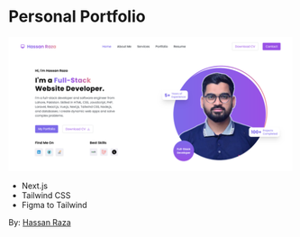 # Personal Portfolio

<img src="public/screenshot.png" alt="Hassan Raza">

- Next.js
- Tailwind CSS
- Figma to Tailwind

By: <a href="https://hassanraza.net">Hassan Raza</a>